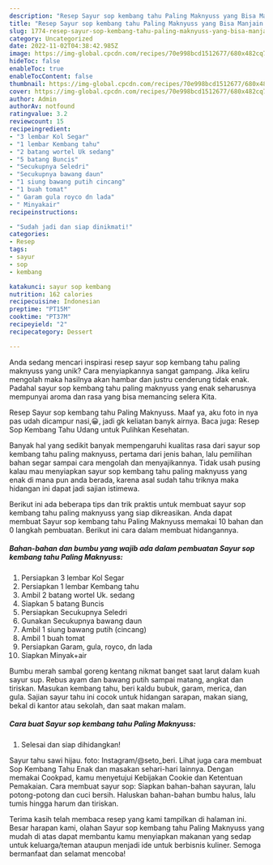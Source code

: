 ```yaml
---
description: "Resep Sayur sop kembang tahu Paling Maknyuss yang Bisa Manjain Lidah"
title: "Resep Sayur sop kembang tahu Paling Maknyuss yang Bisa Manjain Lidah"
slug: 1774-resep-sayur-sop-kembang-tahu-paling-maknyuss-yang-bisa-manjain-lidah
category: Uncategorized
date: 2022-11-02T04:38:42.985Z
image: https://img-global.cpcdn.com/recipes/70e998bcd1512677/680x482cq70/sayur-sop-kembang-tahu-paling-maknyuss-foto-resep-utama.jpg
hideToc: false
enableToc: true
enableTocContent: false
thumbnail: https://img-global.cpcdn.com/recipes/70e998bcd1512677/680x482cq70/sayur-sop-kembang-tahu-paling-maknyuss-foto-resep-utama.jpg
cover: https://img-global.cpcdn.com/recipes/70e998bcd1512677/680x482cq70/sayur-sop-kembang-tahu-paling-maknyuss-foto-resep-utama.jpg
author: Admin
authorAv: notfound
ratingvalue: 3.2
reviewcount: 15
recipeingredient:
- "3 lembar Kol Segar"
- "1 lembar Kembang tahu"
- "2 batang wortel Uk sedang"
- "5 batang Buncis"
- "Secukupnya Seledri"
- "Secukupnya bawang daun"
- "1 siung bawang putih cincang"
- "1 buah tomat"
- " Garam gula royco dn lada"
- " Minyakair"
recipeinstructions:

- "Sudah jadi dan siap dinikmati!"
categories:
- Resep
tags:
- sayur
- sop
- kembang

katakunci: sayur sop kembang 
nutrition: 162 calories
recipecuisine: Indonesian
preptime: "PT15M"
cooktime: "PT37M"
recipeyield: "2"
recipecategory: Dessert

---
```





Anda sedang mencari inspirasi resep sayur sop kembang tahu paling maknyuss yang unik? Cara menyiapkannya sangat gampang. Jika keliru mengolah maka hasilnya akan hambar dan justru cenderung tidak enak. Padahal sayur sop kembang tahu paling maknyuss yang enak seharusnya mempunyai aroma dan rasa yang bisa memancing selera Kita.





Resep Sayur sop kembang tahu Paling Maknyuss. Maaf ya, aku foto in nya pas udah dicampur nasi,😀, jadi gk keliatan banyk airnya. Baca juga: Resep Sop Kembang Tahu Udang untuk Pulihkan Kesehatan.

Banyak hal yang sedikit banyak mempengaruhi kualitas rasa dari sayur sop kembang tahu paling maknyuss, pertama dari jenis bahan, lalu pemilihan bahan segar sampai cara mengolah dan menyajikannya. Tidak usah pusing kalau mau menyiapkan sayur sop kembang tahu paling maknyuss yang enak di mana pun anda berada, karena asal sudah tahu triknya maka hidangan ini dapat jadi sajian istimewa.






Berikut ini ada beberapa tips dan trik praktis untuk membuat sayur sop kembang tahu paling maknyuss yang siap dikreasikan. Anda dapat membuat Sayur sop kembang tahu Paling Maknyuss memakai 10 bahan dan 0 langkah pembuatan. Berikut ini cara dalam membuat hidangannya.

<!--inarticleads1-->

##### Bahan-bahan dan bumbu yang wajib ada dalam pembuatan Sayur sop kembang tahu Paling Maknyuss:

1. Persiapkan 3 lembar Kol Segar
1. Persiapkan 1 lembar Kembang tahu
1. Ambil 2 batang wortel Uk. sedang
1. Siapkan 5 batang Buncis
1. Persiapkan Secukupnya Seledri
1. Gunakan Secukupnya bawang daun
1. Ambil 1 siung bawang putih (cincang)
1. Ambil 1 buah tomat
1. Persiapkan  Garam, gula, royco, dn lada
1. Siapkan  Minyak+air


Bumbu merah sambal goreng kentang nikmat banget saat larut dalam kuah sayur sup. Rebus ayam dan bawang putih sampai matang, angkat dan tiriskan. Masukan kembang tahu, beri kaldu bubuk, garam, merica, dan gula. Sajian sayur tahu ini cocok untuk hidangan sarapan, makan siang, bekal di kantor atau sekolah, dan saat makan malam. 

<!--inarticleads2-->

##### Cara buat Sayur sop kembang tahu Paling Maknyuss:


1. Selesai dan siap dihidangkan!

Sayur tahu sawi hijau. foto: Instagram/@seto_beri. Lihat juga cara membuat Sop Kembang Tahu Enak dan masakan sehari-hari lainnya. Dengan memakai Cookpad, kamu menyetujui Kebijakan Cookie dan Ketentuan Pemakaian. Cara membuat sayur sop: Siapkan bahan-bahan sayuran, lalu potong-potong dan cuci bersih. Haluskan bahan-bahan bumbu halus, lalu tumis hingga harum dan tiriskan. 

Terima kasih telah membaca resep yang kami tampilkan di halaman ini. Besar harapan kami, olahan Sayur sop kembang tahu Paling Maknyuss yang mudah di atas dapat membantu kamu menyiapkan makanan yang sedap untuk keluarga/teman ataupun menjadi ide untuk berbisnis kuliner. Semoga bermanfaat dan selamat mencoba!
